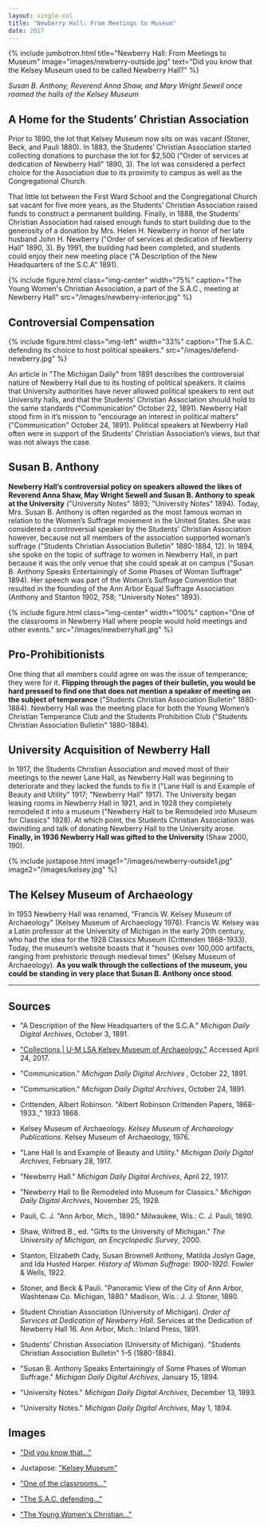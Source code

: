 ```yaml
---
layout: single-col
title: "Newberry Hall: From Meetings to Museum"
date: 2017
---
```

{% include jumbotron.html
title="Newberry Hall: From Meetings to Museum"
image="images/newberry-outside.jpg"
text="Did you know that the Kelsey Museum used to be called Newberry Hall?" %}

_Susan B. Anthony, Reverend Anna Shaw, and Mary Wright Sewell once roamed the halls of the Kelsey Museum_

## A Home for the Students’ Christian Association

Prior to 1890, the lot that Kelsey Museum now sits on was vacant (Stoner, Beck, and Pauli 1880). In 1883, the Students’ Christian Association started collecting donations to purchase the lot for $2,500 ("Order of services at dedication of Newberry Hall" 1890, 3). The lot was considered a perfect choice for the Association due to its proximity to campus as well as the Congregational Church.

That little lot between the First Ward School and the Congregational Church sat vacant for five more years, as the Students’ Christian Association raised funds to construct a permanent building. Finally, in 1888, the Students’ Christian Association had raised enough funds to start building due to the generosity of a donation by Mrs. Helen H. Newberry in honor of her late husband John H. Newberry ("Order of services at dedication of Newberry Hall" 1890, 3). By 1991, the building had been completed, and students could enjoy their new meeting place ("A Description of the New Headquarters of the S.C.A" 1891).

{% include figure.html class="img-center" width="75%" caption="The Young Women's Christian Association, a part of the S.A.C., meeting at Newberry Hall" src="/images/newberry-interior.jpg" %}

## Controversial Compensation

{% include figure.html class="img-left" width="33%" caption="The S.A.C. defending its choice to host political speakers." src="/images/defend-newberry.jpg" %}

An article in "The Michigan Daily" from 1891 describes the controversial nature of Newberry Hall due to its hosting of political speakers. It claims that University authorities have never allowed political speakers to rent out University halls, and that the Students’ Christian Association should hold to the same standards ("Communication" October 22, 1891). Newberry Hall stood firm in it’s mission to "encourage an interest in political matters" ("Communication" October 24, 1891). Political speakers at Newberry Hall often were in support of the Students’ Christian Association’s views, but that was not always the case.

## Susan B. Anthony

**Newberry Hall’s controversial policy on speakers allowed the likes of Reverend Anna Shaw, May Wright Sewell and Susan B. Anthony to speak at the University** ("University Notes" 1893; "University Notes" 1894). Today, Mrs. Susan B. Anthony is often regarded as the most famous woman in relation to the Women’s Suffrage movement in the United States. She was considered a controversial speaker by the Students’ Christian Association however, because not all members of the association supported woman’s suffrage ("Students Christian Association Bulletin" 1880-1884, 12). In 1894, she spoke on the topic of suffrage to women in Newberry Hall, in part because it was the only venue that she could speak at on campus ("Susan B. Anthony Speaks Entertainingly of Some Phases of Woman Suffrage" 1894). Her speech was part of the Woman’s Suffrage Convention that resulted in the founding of the Ann Arbor Equal Suffrage Association (Anthony and Stanton 1902, 758; "University Notes" 1893).

{% include figure.html class="img-center" width="100%" caption="One of the classrooms in Newberry Hall where people would hold meetings and other events." src="/images/newberryhall.jpg" %}

## Pro-Prohibitionists

One thing that all members could agree on was the issue of temperance; they were for it. **Flipping through the pages of their bulletin, you would be hard pressed to find one that does not mention a speaker of meeting on the subject of temperance** ("Students Christian Association Bulletin" 1880-1884). Newberry Hall was the meeting place for both the Young Women’s Christian Temperance Club and the Students Prohibition Club ("Students Christian Association Bulletin" 1880-1884).

## University Acquisition of Newberry Hall

In 1917, the Students Christian Association and moved most of their meetings to the newer Lane Hall, as Newberry Hall was beginning to deteriorate and they lacked the funds to fix it ("Lane Hall is and Example of Beauty and Utility" 1917; "Newberry Hall" 1917). The University began leasing rooms in Newberry Hall in 1921, and in 1928 they completely remodeled it into a museum ("Newberry Hall to be Remodeled into Museum for Classics" 1928). At which point, the Students Christian Association was dwindling and talk of donating Newberry Hall to the University arose. **Finally, in 1936 Newberry Hall was gifted to the University** (Shaw 2000, 190).

{% include juxtapose.html image1="/images/newberry-outside1.jpg" image2="/images/kelsey.jpg" %}

## The Kelsey Museum of Archaeology

In 1953 Newberry Hall was renamed, "Francis W. Kelsey Museum of Archaeology" (Kelsey Museum of Archaeology 1976). Francis W. Kelsey was a Latin professor at the University of Michigan in the early 20th century, who had the idea for the 1928 Classics Museum (Crittenden 1868-1933). Today, the museum’s website boasts that it "houses over 100,000 artifacts, ranging from prehistoric through medieval times" (Kelsey Museum of Archaeology). **As you walk through the collections of the museum, you could be standing in very place that Susan B. Anthony once stood**.

-----

## Sources


- "A Description of the New Headquarters of the S.C.A." _Michigan Daily Digital Archives_, October 3, 1891.

- ["Collections | U-M LSA Kelsey Museum of Archaeology."](https://lsa.umich.edu/kelsey/collections.html) Accessed April 24, 2017.

- "Communication." _Michigan Daily Digital Archives_ , October 22, 1891.

- "Communication." _Michigan Daily Digital Archives_, October 24, 1891.

- Crittenden, Albert Robinson. "Albert Robinson Crittenden Papers, 1868-1933.," 1933 1868.

- Kelsey Museum of Archaeology. _Kelsey Museum of Archaeology Publications_. Kelsey Museum of Archaeology, 1976.

- "Lane Hall Is and Example of Beauty and Utility." _Michigan Daily Digital Archives_, February 28, 1917.

- "Newberry Hall." _Michigan Daily Digital Archives_, April 22, 1917.

- "Newberry Hall to Be Remodeled into Museum for Classics." _Michigan Daily Digital Archives_, November 25, 1928.

- Pauli, C. J. "Ann Arbor, Mich., 1890." Milwaukee, Wis.: C. J. Pauli, 1890.

- Shaw, Wilfred B., ed. "Gifts to the University of Michigan." _The University of Michigan, an Encyclopedic Survey_, 2000.

- Stanton, Elizabeth Cady, Susan Brownell Anthony, Matilda Joslyn Gage, and Ida Husted Harper. _History of Woman Suffrage: 1900-1920_. Fowler & Wells, 1922.

- Stoner, and Beck & Pauli. "Panoramic View of the City of Ann Arbor, Washtenaw Co. Michigan, 1880." Madison, Wis.: J. J. Stoner, 1880.

- Student Christian Association (University of Michigan). _Order of Services at Dedication of Newberry Hall_. Services at the Dedication of Newberry Hall 16. Ann Arbor, Mich.: Inland Press, 1891.

- Students’ Christian Association (University of Michigan). "Students Christian Association Bulletin" 1–5 (1880-1884).

- "Susan B. Anthony Speaks Entertainingly of Some Phases of Woman Suffrage." _Michigan Daily Digital Archives_, January 15, 1894.

- "University Notes." _Michigan Daily Digital Archives_, December 13, 1893.

- "University Notes." _Michigan Daily Digital Archives_, May 1, 1894.

## Images

- ["Did you know that..."](https://quod.lib.umich.edu/b/bhl/x-hs4401/HS4401?from=index;lasttype=boolean;lastview=thumbnail;med=1;resnum=5;size=20;sort=relevance;start=1;view=entry;rgn1=ic_all;q1=newberry+;evl=undefined)

- Juxtapose: ["Kelsey Museum"](https://quod.lib.umich.edu/b/bhl/x-hs4401/HS4401?from=index;lasttype=boolean;lastview=thumbnail;med=1;resnum=5;size=20;sort=relevance;start=1;view=entry;rgn1=ic_all;q1=newberry+;evl=undefined)

- ["One of the classrooms..."](https://quod.lib.umich.edu/b/bhl/x-bl003669/BL003669?from=index;lasttype=boolean;lastview=thumbnail;med=1;resnum=49;size=20;sort=relevance;start=41;subview=detail;view=entry;rgn1=ic_all;q1=christian)

- ["The S.A.C. defending..."](https://digital.bentley.umich.edu/midaily/mdp.39015071730704/92)

- ["The Young Women's Christian..."](http://quod.lib.umich.edu/b/bhl/x-bl003669/bl003669)

